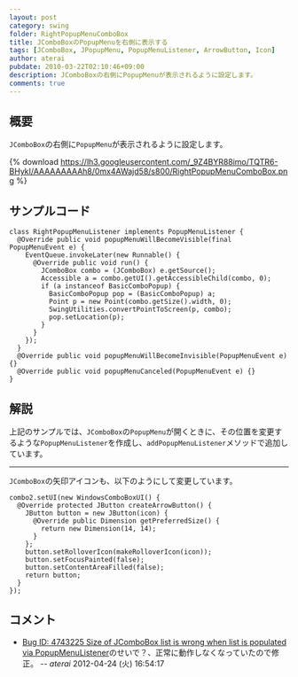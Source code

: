```yaml
---
layout: post
category: swing
folder: RightPopupMenuComboBox
title: JComboBoxのPopupMenuを右側に表示する
tags: [JComboBox, JPopupMenu, PopupMenuListener, ArrowButton, Icon]
author: aterai
pubdate: 2010-03-22T02:10:46+09:00
description: JComboBoxの右側にPopupMenuが表示されるように設定します。
comments: true
---
```

## 概要
`JComboBox`の右側に`PopupMenu`が表示されるように設定します。

{% download https://lh3.googleusercontent.com/_9Z4BYR88imo/TQTR6-BHykI/AAAAAAAAAh8/0mx4AWajd58/s800/RightPopupMenuComboBox.png %}

## サンプルコード
<pre class="prettyprint"><code>class RightPopupMenuListener implements PopupMenuListener {
  @Override public void popupMenuWillBecomeVisible(final PopupMenuEvent e) {
    EventQueue.invokeLater(new Runnable() {
      @Override public void run() {
        JComboBox combo = (JComboBox) e.getSource();
        Accessible a = combo.getUI().getAccessibleChild(combo, 0);
        if (a instanceof BasicComboPopup) {
          BasicComboPopup pop = (BasicComboPopup) a;
          Point p = new Point(combo.getSize().width, 0);
          SwingUtilities.convertPointToScreen(p, combo);
          pop.setLocation(p);
        }
      }
    });
  }
  @Override public void popupMenuWillBecomeInvisible(PopupMenuEvent e) {}
  @Override public void popupMenuCanceled(PopupMenuEvent e) {}
}
</code></pre>

## 解説
上記のサンプルでは、`JComboBox`の`PopupMenu`が開くときに、その位置を変更するような`PopupMenuListener`を作成し、`addPopupMenuListener`メソッドで追加しています。

- - - -
`JComboBox`の矢印アイコンも、以下のようにして変更しています。

<pre class="prettyprint"><code>combo2.setUI(new WindowsComboBoxUI() {
  @Override protected JButton createArrowButton() {
    JButton button = new JButton(icon) {
      @Override public Dimension getPreferredSize() {
        return new Dimension(14, 14);
      }
    };
    button.setRolloverIcon(makeRolloverIcon(icon));
    button.setFocusPainted(false);
    button.setContentAreaFilled(false);
    return button;
  }
});
</code></pre>

## コメント
- [Bug ID: 4743225 Size of JComboBox list is wrong when list is populated via PopupMenuListener](http://bugs.java.com/bugdatabase/view_bug.do?bug_id=4743225)のせいで？、正常に動作しなくなっていたので修正。 -- *aterai* 2012-04-24 (火) 16:54:17

<!-- dummy comment line for breaking list -->
